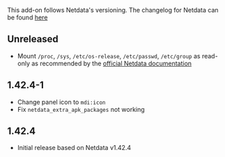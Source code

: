 <!-- https://developers.home-assistant.io/docs/add-ons/presentation#keeping-a-changelog -->

This add-on follows Netdata's versioning. The changelog for Netdata can be found [here](https://github.com/netdata/netdata/blob/master/CHANGELOG.md)

## Unreleased

- Mount `/proc`, `/sys`, `/etc/os-release`, `/etc/passwd`, `/etc/group` as read-only as recommended by the [official Netdata documentation](https://learn.netdata.cloud/docs/installing/docker#recommended-way)

## 1.42.4-1

- Change panel icon to `mdi:icon`
- Fix `netdata_extra_apk_packages` not working

## 1.42.4

- Initial release based on Netdata v1.42.4
